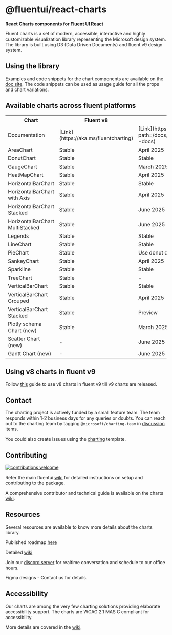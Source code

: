 # @fluentui/react-charts

**React Charts components for [Fluent UI React](https://react.fluentui.dev/)**

Fluent charts is a set of modern, accessible, interactive and highly customizable visualization library representing the Microsoft design system. The library is built using D3 (Data Driven Documents) and fluent v9 design system.

## Using the library

Examples and code snippets for the chart components are available on the [doc site](https://aka.ms/FluentChartsV9).
The code snippets can be used as usage guide for all the props and chart variations.

## Available charts across fluent platforms

<table>
  <tr>
    <th>Chart</th>
    <th>Fluent v8</th>
    <th>Fluent v9</th>
    <th>Fluent Web Component</th>
  </tr>
  <tr>
    <td>Documentation</td>
    <td>[Link](https://aka.ms/fluentcharting)</td>
    <td>[Link](https://react.fluentui.dev/?path=/docs/charts_introduction--docs)</td>
    <td>[Link](https://github.com/microsoft/fluentui/tree/master/packages/charts/chart-web-components#readme)</td>
  </tr>
  <tr>
    <td>AreaChart</td>
    <td>Stable</td>
    <td>April 2025</td>
    <td>Planned</td>
  </tr>
  <tr>
    <td>DonutChart</td>
    <td>Stable</td>
    <td>Stable</td>
    <td>Planned</td>
  </tr>
  <tr>
    <td>GaugeChart</td>
    <td>Stable</td>
    <td>March 2025</td>
    <td>Planned</td>
  </tr>
  <tr>
    <td>HeatMapChart</td>
    <td>Stable</td>
    <td>April 2025</td>
    <td>Planned</td>
  </tr>
  <tr>
    <td>HorizontalBarChart</td>
    <td>Stable</td>
    <td>Stable</td>
    <td>Stable</td>
  </tr>
  <tr>
    <td>HorizontalBarChart with Axis</td>
    <td>Stable</td>
    <td>April 2025</td>
    <td>Planned</td>
  </tr>
  <tr>
    <td>HorizontalBarChart Stacked</td>
    <td>Stable</td>
    <td>June 2025</td>
    <td>Stable</td>
  </tr>
  <tr>
    <td>HorizontalBarChart MultiStacked</td>
    <td>Stable</td>
    <td>June 2025</td>
    <td>Planned</td>
  </tr>
  <tr>
    <td>Legends</td>
    <td>Stable</td>
    <td>Stable</td>
    <td>Planned</td>
  </tr>
  <tr>
    <td>LineChart</td>
    <td>Stable</td>
    <td>Stable</td>
    <td>Planned</td>
  </tr>
  <tr>
    <td>PieChart</td>
    <td>Stable</td>
    <td>Use donut chart</td>
    <td>Use donut chart</td>
  </tr>
  <tr>
    <td>SankeyChart</td>
    <td>Stable</td>
    <td>April 2025</td>
    <td>Planned</td>
  </tr>
  <tr>
    <td>Sparkline</td>
    <td>Stable</td>
    <td>Stable</td>
    <td>-</td>
  </tr>
  <tr>
    <td>TreeChart</td>
    <td>Stable</td>
    <td>-</td>
    <td>-</td>
  </tr>
  <tr>
    <td>VerticalBarChart</td>
    <td>Stable</td>
    <td>Stable</td>
    <td>Planned</td>
  </tr>
  <tr>
    <td>VerticalBarChart Grouped</td>
    <td>Stable</td>
    <td>April 2025</td>
    <td>Planned</td>
  </tr>
  <tr>
    <td>VerticalBarChart Stacked</td>
    <td>Stable</td>
    <td>Preview</td>
    <td>Planned</td>
  </tr>
  <tr>
    <td>Plotly schema Chart (new)</td>
    <td>Stable</td>
    <td>March 2025</td>
    <td>-</td>
  </tr>
  <tr>
    <td>Scatter Chart (new)</td>
    <td>-</td>
    <td>June 2025</td>
    <td>-</td>
  </tr>
  <tr>
    <td>Gantt Chart (new)</td>
    <td>-</td>
    <td>June 2025</td>
    <td>-</td>
  </tr>
</table>

## Using v8 charts in fluent v9

Follow [this](https://react.fluentui.dev/?path=/docs/concepts-migration-from-v8-components-charts-migration--docs) guide to use v8 charts in fluent v9 till v9 charts are released.

## Contact

The charting project is actively funded by a small feature team. The team responds within 1-2 business days for any queries or doubts.
You can reach out to the charting team by tagging `@microsoft/charting-team` in [discussion](https://github.com/microsoft/fluentui/discussions) items.

You could also create issues using the [charting](https://github.com/microsoft/fluentui/issues/new?template=03-react-charting-bug-report.yml) template.

## Contributing

[![contributions welcome](https://img.shields.io/badge/contributions-welcome-1EAEDB)]()

Refer the main fluentui [wiki](https://github.com/microsoft/fluentui/wiki) for detailed instructions on setup and contributing to the package.

A comprehensive contributor and technical guide is available on the charts [wiki](https://aka.ms/fluentChartingWiki).

## Resources

Several resources are available to know more details about the charts library.

Published roadmap [here](https://aka.ms/fluentChartingRoadmap)

Detailed [wiki](https://aka.ms/fluentChartingWiki)

Join our [discord server](https://aka.ms/FluentCharting/discord) for realtime conversation and schedule to our office hours.

Figma designs - Contact us for details.

## Accessibility

Our charts are among the very few charting solutions providing elaborate accessibility support. The charts are WCAG 2.1 MAS C compliant for accessibility.

More details are covered in the [wiki](https://microsoft.github.io/fluentui-charting-contrib/docs/Accessibility).
